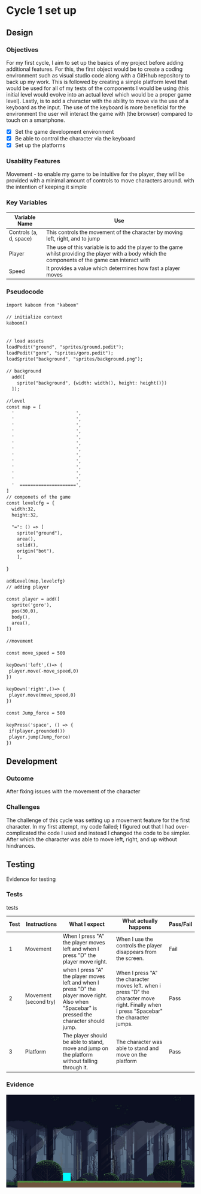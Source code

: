 # Cycle 1 set up

##

## Design

### Objectives

For my first cycle, I aim to set up the basics of my project before adding additional features. For this, the first object would be to create a coding environment such as visual studio code along with a GitHhub repository to back up my work. This is followed by creating a simple platform level that would be used for all of my tests of the components I would be using (this initial level would evolve into an actual level which would be a proper game level). Lastly, is to add a character with the ability to move via the use of a keyboard as the input. The use of the keyboard is more beneficial for the environment the user will interact the game with (the browser) compared to touch on a smartphone. &#x20;

* [x] Set the game development environment
* [x] Be able to control the character via the keyboard&#x20;
* [x] Set up the platforms&#x20;

### Usability Features

Movement - to enable my game to be intuitive for the player, they will be provided with a minimal amount of controls to move characters around. with the intention of keeping it simple &#x20;

### Key Variables

| Variable Name          | Use                                                                                                                                                  |
| ---------------------- | ---------------------------------------------------------------------------------------------------------------------------------------------------- |
| Controls (a, d, space) | This controls the movement of the character by moving left, right, and to jump                                                                       |
| Player                 | The use of this variable is to add the player to the game whilst providing the player with a body which the components of the game can interact with |
| Speed                  | It provides a value which determines how fast a player moves                                                                                         |

### Pseudocode

```
import kaboom from "kaboom"

// initialize context
kaboom()


// load assets
loadPedit("ground", "sprites/ground.pedit");
loadPedit("goro", "sprites/goro.pedit");
loadSprite("background", "sprites/background.png");

// background 
  add([
    sprite("background", {width: width(), height: height()})
  ]);

//level
const map = [
  '                       ',
  '                       ',
  '                       ',
  '                       ',
  '                       ',
  '                       ',
  '                       ',
  '                       ',
  '                       ',
  '                       ',
  '                       ',
  '                       ',
  '  =====================',
]
// componets of the game 
const levelcfg = {
  width:32,
  height:32,
  
  "=": () => [
	sprite("ground"),
	area(),
	solid(),
	origin("bot"),
	],
 
}

addLevel(map,levelcfg)
// adding player 

const player = add([
  sprite('goro'),
  pos(30,0),
  body(),
  area(),
])

//movement 

const move_speed = 500

keyDown('left',()=> {
 player.move(-move_speed,0) 
})

keyDown('right',()=> {
 player.move(move_speed,0) 
})

const Jump_force = 500

keyPress('space', () => {
 if(player.grounded())
 player.jump(Jump_force)
})
```

## Development

### Outcome

After fixing issues with the movement of the character&#x20;

### Challenges

The challenge of this cycle was setting up a movement feature for the first character. In my first attempt, my code failed; I figured out that I had over-complicated the code I used and instead I changed the code to be simpler. After which the character was able to move left, right, and up without hindrances. &#x20;

## Testing

Evidence for testing

### Tests

tests

| Test | Instructions           | What I expect                                                                                                                                  | What actually happens                                                                                                                      | Pass/Fail |
| ---- | ---------------------- | ---------------------------------------------------------------------------------------------------------------------------------------------- | ------------------------------------------------------------------------------------------------------------------------------------------ | --------- |
| 1    | Movement               | When I press "A" the player moves left and when I press "D" the player move right.                                                             | When I use the controls the player disappears from the screen.                                                                             | Fail      |
| 2    | Movement (second  try) | when I press "A" the player moves left and when I press "D" the player move right. Also when "Spacebar" is pressed the character  should jump. | When I press "A" the character moves left. when i press "D" the character move right. Finally when i press "Spacebar" the character jumps. | Pass      |
| 3    | Platform               | The player should be able to stand, move and jump on the platform without falling through it.                                                  | The character was able to stand and move on the platform                                                                                   | Pass      |

### Evidence



![](<../.gitbook/assets/image (8) (1).png>)
